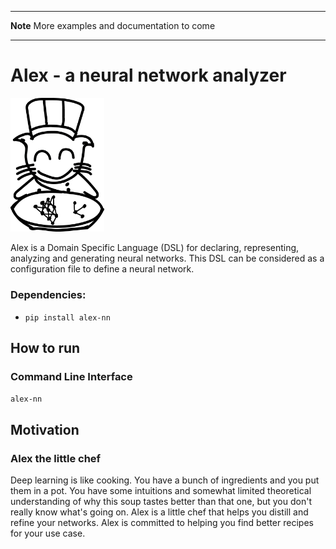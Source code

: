 <!-- ;; ---------------------------------------------------------------------- -->
<!-- ;; Created: fre jul 17 19:11:39 2020 (+0200) -->
<!-- ;; Last-Updated: lör jun 19 22:46:01 2021 (+0200)
<!-- ;; Filename: README.md -->
<!-- ;; Author: Yinan Yu -->
<!-- ;; Description:  -->
<!-- ;; ---------------------------------------------------------------------- -->



---
**Note**
More examples and documentation to come

---
# Alex - a neural network analyzer

<img src="./images/logo.png" width="150" alt="Alex logo" title="Alex">

Alex is a Domain Specific Language (DSL) for declaring, representing, analyzing and generating neural networks.
This DSL can be considered as a configuration file to define a neural network.

### Dependencies:
+ `pip install alex-nn`

## How to run

### Command Line Interface
`alex-nn`

## Motivation

### Alex the little chef
Deep learning is like cooking. You have a bunch of ingredients and you put them in a pot. You have some intuitions and somewhat limited theoretical understanding of why this soup tastes better than that one, but you don't really know what's going on. Alex is a little chef that helps you distill and refine your networks. Alex is committed to helping you find better recipes for your use case.
